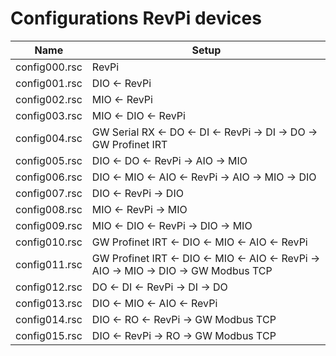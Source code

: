 # Configurations RevPi devices

| Name          | Setup                                                                                 |
| ---           | ---                                                                                   |
| config000.rsc | RevPi                                                                                 |
| config001.rsc | DIO <- RevPi                                                                          |
| config002.rsc | MIO <- RevPi                                                                          |
| config003.rsc | MIO <- DIO <- RevPi                                                                   |
| config004.rsc | GW Serial RX <- DO <- DI <- RevPi -> DI -> DO -> GW Profinet IRT                      |
| config005.rsc | DIO <- DO <- RevPi -> AIO -> MIO                                                      |
| config006.rsc | DIO <- MIO <- AIO <- RevPi -> AIO -> MIO -> DIO                                       |
| config007.rsc | DIO <- RevPi -> DIO                                                                   |
| config008.rsc | MIO <- RevPi -> MIO                                                                   |
| config009.rsc | MIO <- DIO <- RevPi -> DIO -> MIO                                                     |
| config010.rsc | GW Profinet IRT <- DIO <- MIO <- AIO <- RevPi                                         |
| config011.rsc | GW Profinet IRT <- DIO <- MIO <- AIO <- RevPi -> AIO -> MIO -> DIO -> GW Modbus TCP   |
| config012.rsc | DO <- DI <- RevPi -> DI -> DO                                                         |
| config013.rsc | DIO <- MIO <- AIO <- RevPi                                                            |
| config014.rsc | DIO <- RO <- RevPi -> GW Modbus TCP                                                   |
| config015.rsc | DIO <- RevPi -> RO -> GW Modbus TCP                                                   |
